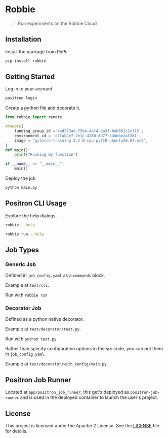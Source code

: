 # Robbie

> Run experiments on the Robbie Cloud

## Installation

Install the package from PyPi:

```bash
pip install robbie
```

## Getting Started

Log in to your account

```sh
positron login
```

Create a python file and decorate it.

```python
from robbie import remote

@remote(
    funding_group_id ='44d273ad-75b4-4af4-8a33-0ab652c2c315',
    environment_id = 'c2fab2e7-7e1c-4180-8d77-53ddbe2af281',
    image = 'pytorch-training:2.2.0-cpu-py310-ubuntu20.04-ec2',
)
def main():
    print("Running my function")

if __name__ == "__main__":
    main()
```

Deploy the job

```sh
python main.py
```

## Positron CLI Usage

Explore the help dialogs.

```sh
robbie --help

robbie run --help
```

## Job Types

### Generic Job

Defined in `job_config.yaml` as a `commands` block.

Example at `test/cli`.

Run with `robbie run`

### Decorator Job

Defined as a python native decorator.

Example at `test/decorator/test.py`.

Run with `python test.py`

Rather than specify configuration options in the src code, you can put them in `job_config.yaml`.

Example at `test/decorator/with_config/main.py`.

## Positron Job Runner

Located at `app/positron_job_runner`, this get's deployed as `positron-job-runner` and is used in the deployed container to launch the user's project.

## License

This project is licensed under the Apache 2 License. See the [LICENSE](LICENSE) file for details.
